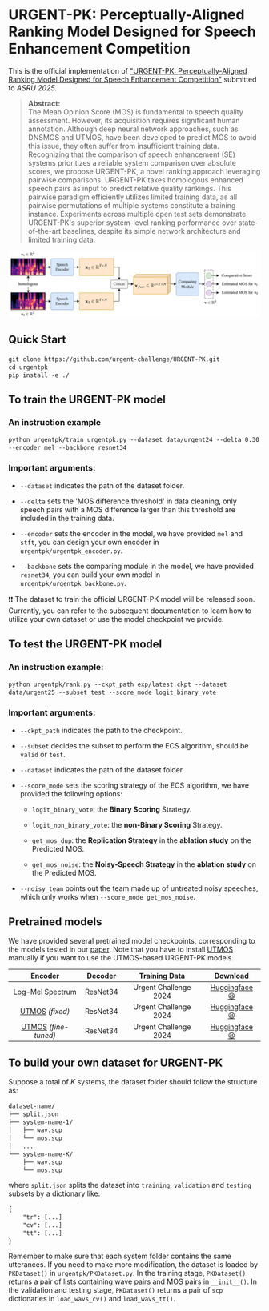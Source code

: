 # URGENT-PK: Perceptually-Aligned Ranking Model Designed for Speech Enhancement Competition

This is the official implementation of ["URGENT-PK: Perceptually-Aligned Ranking Model Designed for Speech Enhancement Competition"](https://arxiv.org/abs/2506.23874) submitted to *ASRU 2025*.

>**Abstract:**<br>
The Mean Opinion Score (MOS) is fundamental to speech quality assessment. However, its acquisition requires significant human annotation. Although deep neural network approaches, such as DNSMOS and UTMOS, have been developed to predict MOS to avoid this issue, they often suffer from insufficient training data. Recognizing that the comparison of speech enhancement (SE) systems prioritizes a reliable system comparison over absolute scores, we propose URGENT-PK, a novel ranking approach leveraging pairwise comparisons. URGENT-PK takes homologous enhanced speech pairs as input to predict relative quality rankings. This pairwise paradigm efficiently utilizes limited training data, as all pairwise permutations of multiple systems constitute a training instance. Experiments across multiple open test sets demonstrate URGENT-PK's superior system-level ranking performance over state-of-the-art baselines, despite its simple network architecture and limited training data.

![image](model.png)

## Quick Start

```
git clone https://github.com/urgent-challenge/URGENT-PK.git
cd urgentpk
pip install -e ./
```

## To train the URGENT-PK model


### An instruction example

```
python urgentpk/train_urgentpk.py --dataset data/urgent24 --delta 0.30 --encoder mel --backbone resnet34
```



### Important arguments:

* `--dataset` indicates the path of the dataset folder. 
    
* `--delta` sets the 'MOS difference threshold' in data cleaning, only speech pairs with a MOS difference larger than this threshold are included in the training data.

* `--encoder` sets the encoder in the model, we have provided `mel` and `stft`, you can design your own encoder in `urgentpk/urgentpk_encoder.py`.

* `--backbone` sets the comparing module in the model, we have provided `resnet34`, you can build your own model in `urgentpk/urgentpk_backbone.py`.

❗️❗️ The dataset to train the official URGENT-PK model will be released soon. Currently, you can refer to the subsequent documentation to learn how to utilize your own dataset or use the model checkpoint we provide.

## To test the URGENT-PK model

### An instruction example:

```
python urgentpk/rank.py --ckpt_path exp/latest.ckpt --dataset data/urgent25 --subset test --score_mode logit_binary_vote
```

### Important arguments:

* `--ckpt_path` indicates the path to the checkpoint.

* `--subset` decides the subset to perform the ECS algorithm, should be `valid` or `test`.

* `--dataset` indicates the path of the dataset folder.

* `--score_mode` sets the scoring strategy of the ECS algorithm, we have provided the following options:

    * `logit_binary_vote`: the **Binary Scoring** Strategy.

    * `logit_non_binary_vote`: the **non-Binary Scoring** Strategy.

    * `get_mos_dup`: the **Replication Strategy** in the **ablation study** on the Predicted MOS.

    * `get_mos_noise`: the **Noisy-Speech Strategy** in the **ablation study** on the Predicted MOS.

* `--noisy_team` points out the team made up of untreated noisy speeches, which only works when `--score_mode get_mos_noise`.

## Pretrained models

We have provided several pretrained model checkpoints, corresponding to the models tested in our [paper](https://arxiv.org/abs/2506.23874). Note that you have to install [UTMOS](https://github.com/sarulab-speech/UTMOS22) manually if you want to use the UTMOS-based URGENT-PK models.

|Encoder|Decoder|Training Data|Download|
|:-----:|:-----:|:-----------:|:------:|
|Log-Mel Spectrum|ResNet34|Urgent Challenge 2024|[Huggingface :satisfied:](https://huggingface.co/Twinkzzzzz/URGENT-PK/blob/main/mel_resnet34_urgent24.ckpt)|
|[UTMOS](https://github.com/sarulab-speech/UTMOS22) *(fixed)*|ResNet34|Urgent Challenge 2024|[Huggingface :satisfied:](https://huggingface.co/Twinkzzzzz/URGENT-PK/blob/main/utmos_fix_resnet34_urgent24.ckpt)|
|[UTMOS](https://github.com/sarulab-speech/UTMOS22) *(fine-tuned)*|ResNet34|Urgent Challenge 2024|[Huggingface :satisfied:](https://huggingface.co/Twinkzzzzz/URGENT-PK/blob/main/utmos_ft_resnet34_urgent24.ckpt)|

## To build your own dataset for URGENT-PK

Suppose a total of *K* systems, the dataset folder should follow the structure as:

```
dataset-name/
├── split.json
├── system-name-1/
│   ├── wav.scp
│   └── mos.scp
│   ...
└── system-name-K/
    ├── wav.scp
    └── mos.scp
```

where `split.json` splits the dataset into `training`, `validation` and `testing` subsets by a dictionary like:

```
{
    "tr": [...]
    "cv": [...]
    "tt": [...]
}
```

Remember to make sure that each system folder contains the same utterances. If you need to make more modification, the dataset is loaded by `PKDataset()` in `urgentpk/PKDataset.py`. In the training stage, `PKDataset()` returns a pair of lists containing wave pairs and MOS pairs in `__init__()`. In the validation and testing stage, `PKDataset()` returns a pair of `scp` dictionaries in `load_wavs_cv()` and `load_wavs_tt()`.